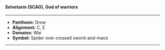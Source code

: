 #### Selvetarm (SCAG), God of warriors
___

- **Pantheon:** Drow
- **Alignment:** C, E
- **Domains:** War
- **Symbol:** Spider over crossed sword-and-mace
___
